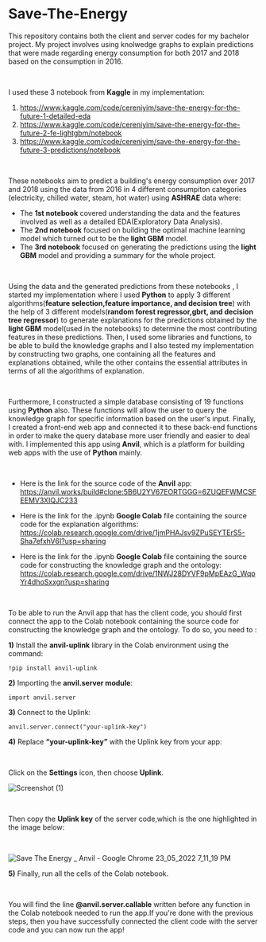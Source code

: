 # Save-The-Energy
This repository contains both the client and server codes for my bachelor project. My project involves using knolwedge graphs to explain predictions that were made regarding energy consumption for both 2017 and 2018 based on the consumption in 2016. 

&nbsp;

I used these 3 notebook from **Kaggle** in my implementation:



1) https://www.kaggle.com/code/cereniyim/save-the-energy-for-the-future-1-detailed-eda
2) https://www.kaggle.com/code/cereniyim/save-the-energy-for-the-future-2-fe-lightgbm/notebook
3) https://www.kaggle.com/code/cereniyim/save-the-energy-for-the-future-3-predictions/notebook

&nbsp;

These notebooks aim to predict a building's energy consumption over 2017 and 2018 using the data from 2016 in 4 different consumpiton categories (electricity, chilled water, steam, hot water) using **ASHRAE** data where:



- The **1st notebook** covered understanding the data and the features involved as well as a detailed EDA(Exploratory Data Analysis).
- The **2nd notebook** focused on building the optimal machine learning model which turned out to be the **light GBM** model.
- The **3rd notebook** focused on generating the predictions using the **light GBM** model and providing a summary for the whole project.


&nbsp;

Using the data and the generated predictions from these notebooks , I started my implementation where I used **Python** to apply 3 different algorithms(**feature selection,feature importance, and decision tree**) with the help of 3 different models(**random forest regressor,gbrt, and decision tree regressor**) to generate explanations for the predictions obtained by the **light GBM** model(used in the notebooks) to determine the most contributing features in these predictions. Then, I used some libraries and functions, to be able to build the knowledge graphs and I also tested my implementation by constructing two graphs, one containing all the features and explanations obtained, while the other contains the essential attributes in terms of all the algorithms of explanation.

&nbsp;

Furthermore, I constructed a simple database consisting of 19 functions using **Python** also. These functions will allow the user to query the knowledge graph for specific information based on the user's input. Finally, I created a front-end web app and connected it to these back-end functions in order to make the query database more user friendly and easier to deal with. I implemented this app using **Anvil**, which is a platform for building web apps with the use of **Python** mainly.

&nbsp;


- Here is the link for the source code of the **Anvil** app: https://anvil.works/build#clone:5B6U2YV67EORTGGG=6ZUQEFWMCSFEEMV3XIQJC233



- Here is the link for the .ipynb **Google Colab** file containing the source code for the explanation algorithms: 
https://colab.research.google.com/drive/1jmPHAJsv9ZPuSEYTErS5-Sha7efxhV6I?usp=sharing



- Here is the link for the .ipynb **Google Colab** file containing the source code for constructing the knowledge graph and the ontology:
https://colab.research.google.com/drive/1NWJ28DYVF9pMpEAzG_WqpYr4dhoSxxgn?usp=sharing


&nbsp;

To be able to run the Anvil app that has the client code, you should first connect the app to the Colab notebook containing the source code for constructing the knowledge graph and the ontology. To do so, you need to :



**1)** Install the **anvil-uplink** library in the Colab environment using the command:
   
   ```
   !pip install anvil-uplink
   ```


**2)** Importing the **anvil.server module**:
   
   ```
   import anvil.server
   ```


**3)** Connect to the Uplink:
   
   ```
   anvil.server.connect("your-uplink-key")
   ```


**4)** Replace **“your-uplink-key”** with the Uplink key from your app:

&nbsp;

Click on the **Settings** icon, then choose **Uplink**.


![Screenshot (1)](https://user-images.githubusercontent.com/87882755/169875847-4e1b5d84-7e04-4374-8658-05446605f6ec.png)

&nbsp;

Then copy the **Uplink key** of the server code,which is the one highlighted in the image below:

&nbsp;

![Save The Energy _ Anvil - Google Chrome 23_05_2022 7_11_19 PM](https://user-images.githubusercontent.com/87882755/169875889-3afbc7fc-4ea4-4109-9570-5895a6a91cb5.png)



**5)** Finally, run all the cells of the Colab notebook.


&nbsp;

You will find the line **@anvil.server.callable** written before any function in the Colab notebook needed to run the app.If you're done with the previous steps, then you have successfully connected the client code with the server code and you can now run the app! 
